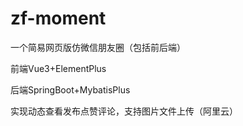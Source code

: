 # zf-moment
一个简易网页版仿微信朋友圈（包括前后端）

前端Vue3+ElementPlus

后端SpringBoot+MybatisPlus

实现动态查看发布点赞评论，支持图片文件上传（阿里云）


